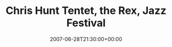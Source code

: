 ---
templateKey: event
guid: 0893ee94-6eab-11ea-99c5-002590d1d1b0
date: 2007-06-28T21:30:00+00:00
eventTime: '9:30pm'
title: Chris Hunt Tentet, the Rex, Jazz Festival
artist: Chris Hunt Tentet
city: Toronto
venue: the Rex, Jazz Festival
group: Tim Shia
guests: Mark Laver, Dafydd Hughes, Trevor Hogg
---